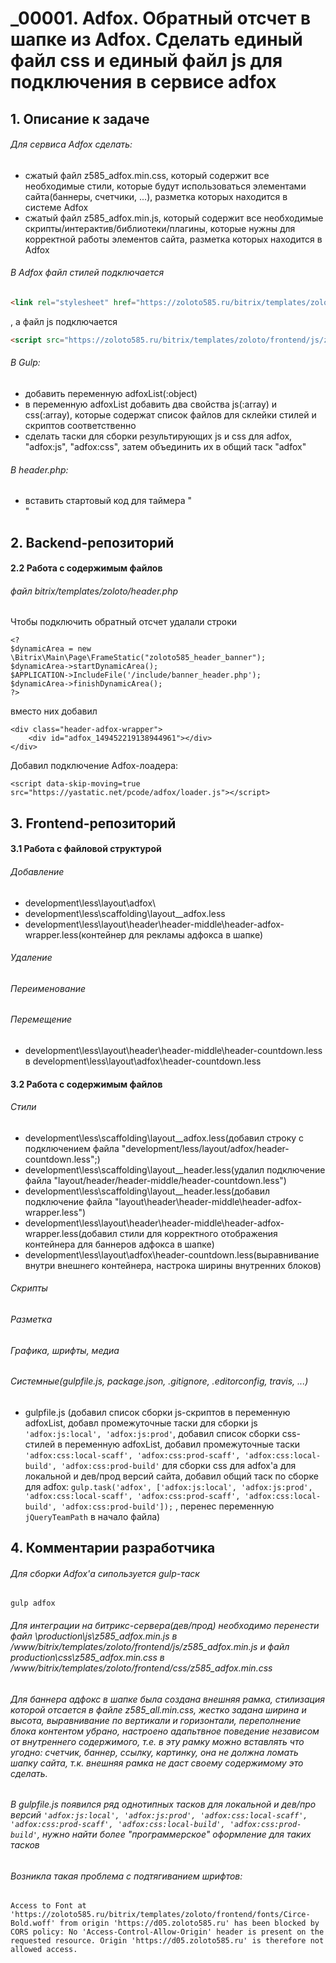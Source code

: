 # _00001. Adfox. Обратный отсчет в шапке из Adfox. Сделать единый файл css и единый файл js для подключения в сервисе adfox

## 1. Описание к задаче

###### Для сервиса Adfox сделать:

 - сжатый файл z585_adfox.min.css, который содержит все необходимые стили, которые будут использоваться элементами сайта(баннеры, счетчики, ...), разметка которых находится в системе Adfox
 - сжатый файл z585_adfox.min.js, который содержит все необходимые скрипты/интерактив/библиотеки/плагины, которые нужны для корректной работы элементов сайта, разметка которых находится в Adfox

###### В Adfox файл стилей подключается

```html
<link rel="stylesheet" href="https://zoloto585.ru/bitrix/templates/zoloto/frontend/css/z585_adfox.min.css" type="text/css">
```

, а файл js подключается

```html
<script src="https://zoloto585.ru/bitrix/templates/zoloto/frontend/js/z585_adfox.min.js"></script>
```


###### В Gulp:
 - добавить переменную adfoxList(:object)
 - в переменную adfoxList добавить два свойства js(:array) и css(:array), которые содержат список файлов для склейки стилей и скриптов соответственно
 - сделать таски для сборки результирующих js и css для adfox, "adfox:js", "adfox:css", затем объединить их в общий таск "adfox"

###### В header.php:
 - вставить стартовый код для таймера "<div id="adfox_149452219138944961"></div>"




## 2. Backend-репозиторий
#### 2.2 Работа с содержимым файлов

###### файл bitrix/templates/zoloto/header.php
Чтобы подключить обратный отсчет удалали строки 

```
<?
$dynamicArea = new \Bitrix\Main\Page\FrameStatic("zoloto585_header_banner");
$dynamicArea->startDynamicArea();
$APPLICATION->IncludeFile('/include/banner_header.php');
$dynamicArea->finishDynamicArea();
?>
```
вместо них добавил 
```
<div class="header-adfox-wrapper">
	<div id="adfox_149452219138944961"></div>
</div>
```

Добавил подключение Adfox-лоадера:
```
<script data-skip-moving=true src="https://yastatic.net/pcode/adfox/loader.js"></script>
```







## 3. Frontend-репозиторий

#### 3.1 Работа с файловой структурой
###### Добавление
 - development\less\layout\adfox\
 - development\less\scaffolding\layout__adfox.less
 - development\less\layout\header\header-middle\header-adfox-wrapper.less(контейнер для рекламы адфокса в шапке)

###### Удаление

###### Переименование

###### Перемещение
 - development\less\layout\header\header-middle\header-countdown.less  в  development\less\layout\adfox\header-countdown.less

#### 3.2 Работа с содержимым файлов

###### Стили
 - development\less\scaffolding\layout__adfox.less(добавил строку с подключением файла "development/less/layout/adfox/header-countdown.less";)
 - development\less\scaffolding\layout__header.less(удалил подключение файла "layout/header/header-middle/header-countdown.less")
 - development\less\scaffolding\layout__header.less(добавил подключение файла "layout\header\header-middle\header-adfox-wrapper.less")
 - development\less\layout\header\header-middle\header-adfox-wrapper.less(добавил стили для корректного отображения контейнера для баннеров адфокса в шапке)
 - development\less\layout\adfox\header-countdown.less(выравнивание внутри внешнего контейнера, настрока ширины внутренних блоков)

###### Скрипты
###### Разметка
###### Графика, шрифты, медиа
###### Системные(gulpfile.js, package.json, .gitignore, .editorconfig, travis, ...)
 - gulpfile.js (добавил список сборки js-скриптов в переменную adfoxList, добавл промежуточные таски для сборки js `'adfox:js:local', 'adfox:js:prod'`, добавил список сборки css-стилей в переменную adfoxList, добавил промежуточные таски `'adfox:css:local-scaff', 'adfox:css:prod-scaff', 'adfox:css:local-build', 'adfox:css:prod-build'` для сборки css для adfox'а для локальной и дев/прод версий сайта, добавил общий таск по сборке для adfox: `gulp.task('adfox', ['adfox:js:local', 'adfox:js:prod', 'adfox:css:local-scaff', 'adfox:css:prod-scaff', 'adfox:css:local-build', 'adfox:css:prod-build']);` , перенес переменную `jQueryTeamPath` в начало файла)



## 4. Комментарии разработчика

###### Для сборки Adfox'а сипользуется gulp-таск

```gulp adfox```



###### Для интеграции на битрикс-сервера(дев/прод) необходимо перенести файл \production\js\z585_adfox.min.js в /www/bitrix/templates/zoloto/frontend/js/z585_adfox.min.js и файл production\css\z585_adfox.min.css в /www/bitrix/templates/zoloto/frontend/css/z585_adfox.min.css



###### Для баннера адфокс в шапке была создана внешняя рамка, стилизация которой отсается в файле z585_all.min.css, жестко задана ширина и высота, выравнивание по вертикали и горизонтали, переполнение блока контентом убрано, настроено адапьтвное поведение независом от внутреннего содержимого, т.е. в эту рамку можно вставлять что угодно: счетчик, баннер, ссылку, картинку, она не должна ломать шапку сайта, т.к. внешняя рамка не даст своему содержимому это сделать.






###### В gulpfile.js появился ряд однотипных тасков для локальной и дев/про версий `'adfox:js:local', 'adfox:js:prod', 'adfox:css:local-scaff', 'adfox:css:prod-scaff', 'adfox:css:local-build', 'adfox:css:prod-build'`, нужно найти более "программерское" оформление для таких тасков






###### Возникла такая проблема с подтягиванием шрифтов:

```
Access to Font at 'https://zoloto585.ru/bitrix/templates/zoloto/frontend/fonts/Circe-Bold.woff' from origin 'https://d05.zoloto585.ru' has been blocked by CORS policy: No 'Access-Control-Allow-Origin' header is present on the requested resource. Origin 'https://d05.zoloto585.ru' is therefore not allowed access.
```